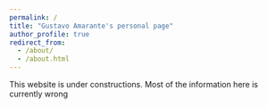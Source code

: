 ```yaml
---
permalink: /
title: "Gustavo Amarante's personal page"
author_profile: true
redirect_from: 
  - /about/
  - /about.html
---
```


This website is under constructions. Most of the information here is currently wrong
